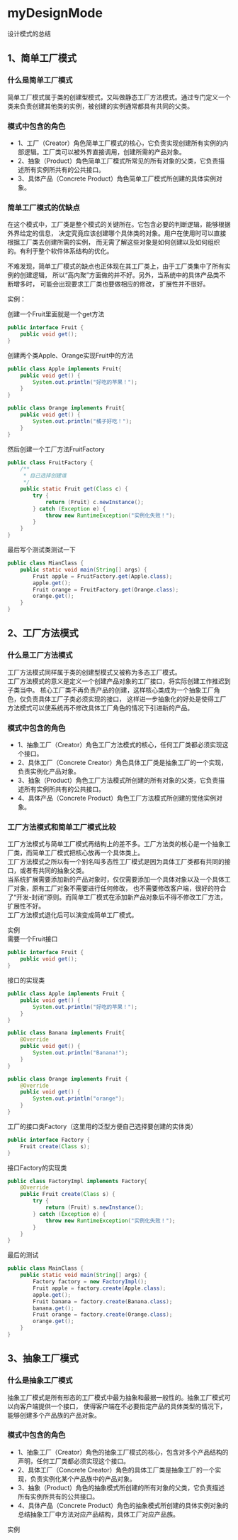 # myDesignMode
设计模式的总结

## 1、简单工厂模式

### 什么是简单工厂模式

简单工厂模式属于类的创建型模式，又叫做静态工厂方法模式。通过专门定义一个类来负责创建其他类的实例，被创建的实例通常都具有共同的父类。

### 模式中包含的角色

+ 1、工厂（Creator）角色简单工厂模式的核心，它负责实现创建所有实例的内部逻辑。工厂类可以被外界直接调用，创建所需的产品对象。
+ 2、抽象（Product）角色简单工厂模式所常见的所有对象的父类，它负责描述所有实例所共有的公共接口。
+ 3、具体产品（Concrete Product）角色简单工厂模式所创建的具体实例对象。

### 简单工厂模式的优缺点

在这个模式中，工厂类是整个模式的关键所在。它包含必要的判断逻辑，能够根据外界给定的信息，
决定究竟应该创建哪个具体类的对象。用户在使用时可以直接根据工厂类去创建所需的实例，
而无需了解这些对象是如何创建以及如何组织的。有利于整个软件体系结构的优化。

不难发现，简单工厂模式的缺点也正体现在其工厂类上，由于工厂类集中了所有实例的创建逻辑，
所以“高内聚”方面做的并不好。另外，当系统中的具体产品类不断增多时，
可能会出现要求工厂类也要做相应的修改， 扩展性并不很好。

实例：<br>

创建一个Fruit里面就是一个get方法<br>
```java
public interface Fruit {
    public void get();
}
```

创建两个类Apple、Orange实现Fruit中的方法<br>
```java
public class Apple implements Fruit{
    public void get() {
        System.out.println("好吃的苹果！");
    }
}

public class Orange implements Fruit{
    public void get() {
        System.out.println("橘子好吃！");
    }
}
```

然后创建一个工厂方法FruitFactory<br>
```java
public class FruitFactory {
    /**
     * 自己选择创建谁
     */
    public static Fruit get(Class c) {
        try {
            return (Fruit) c.newInstance();
        } catch (Exception e) {
            throw new RuntimeException("实例化失败！");
        }
    }
}
```

最后写个测试类测试一下<br>
```java
public class MianClass {
    public static void main(String[] args) {
        Fruit apple = FruitFactory.get(Apple.class);
        apple.get();
        Fruit orange = FruitFactory.get(Orange.class);
        orange.get();
    }
}
```

## 2、工厂方法模式

### 什么是工厂方法模式

工厂方法模式同样属于类的创建型模式又被称为多态工厂模式。<br>
工厂方法模式的意义是定义一个创建产品对象的工厂接口，将实际创建工作推迟到子类当中。
核心工厂类不再负责产品的创建，这样核心类成为一个抽象工厂角色，仅负责具体工厂子类必须实现的接口，
这样进一步抽象化的好处是使得工厂方法模式可以使系统再不修改具体工厂角色的情况下引进新的产品。<br>

### 模式中包含的角色

+ 1、抽象工厂（Creator）角色工厂方法模式的核心，任何工厂类都必须实现这个接口。
+ 2、具体工厂（Concrete Creator）角色具体工厂类是抽象工厂的一个实现，负责实例化产品对象。
+ 3、抽象（Product）角色工厂方法模式所创建的所有对象的父类，它负责描述所有实例所共有的公共接口。
+ 4、具体产品（Concrete Product）角色工厂方法模式所创建的觉他实例对象。

### 工厂方法模式和简单工厂模式比较

工厂方法模式与简单工厂模式再结构上的差不多。工厂方法类的核心是一个抽象工厂类，而简单工厂模式把核心放再一个具体类上。<br>
工厂方法模式之所以有一个别名叫多态性工厂模式是因为具体工厂类都有共同的接口，或者有共同的抽象父类。<br>
当系统扩展需要添加新的产品对象时，仅仅需要添加一个具体对象以及一个具体工厂对象，原有工厂对象不需要进行任何修改，
也不需要修改客户端，很好的符合了“开发-封闭”原则。而简单工厂模式在添加新产品对象后不得不修改工厂方法，扩展性不好。<br>
工厂方法模式退化后可以演变成简单工厂模式。

实例<br>
需要一个Fruit接口<br>
```java
public interface Fruit {
    public void get();
}
```
接口的实现类<br>
```java
public class Apple implements Fruit {
    public void get() {
        System.out.println("好吃的苹果！");
    }
}

public class Banana implements Fruit{
    @Override
    public void get() {
        System.out.println("Banana!");
    }
}

public class Orange implements Fruit {
    @Override
    public void get() {
        System.out.println("orange");
    }
}

```
工厂的接口类Factory（这里用的泛型方便自己选择要创建的实体类）<br>
```java
public interface Factory {
    Fruit create(Class s);
}
```
接口Factory的实现类<br>
```java
public class FactoryImpl implements Factory{
    @Override
    public Fruit create(Class s) {
        try {
            return (Fruit) s.newInstance();
        } catch (Exception e) {
            throw new RuntimeException("实例化失败！");
        }
    }
}
```
最后的测试<br>
```java
public class MainClass {
    public static void main(String[] args) {
        Factory factory = new FactoryImpl();
        Fruit apple = factory.create(Apple.class);
        apple.get();
        Fruit banana = factory.create(Banana.class);
        banana.get();
        Fruit orange = factory.create(Orange.class);
        orange.get();
    }
}
```

## 3、抽象工厂模式

### 什么是抽象工厂模式

抽象工厂模式是所有形态的工厂模式中最为抽象和最据一般性的。抽象工厂模式可以向客户端提供一个接口，
使得客户端在不必要指定产品的具体类型的情况下，能够创建多个产品族的产品对象。

### 模式中包含的角色

+ 1、抽象工厂（Creator）角色的抽象工厂模式的核心，包含对多个产品结构的声明，任何工厂类都必须实现这个接口。
+ 2、具体工厂（Concrete Creator）角色的具体工厂类是抽象工厂的一个实现，负责实例化某个产品族中的产品对象。
+ 3、抽象（Product）角色的抽象模式所创建的所有对象的父类，它负责描述所有实例所共有的公共接口。
+ 4、具体产品（Concrete Product）角色的抽象模式所创建的具体实例对象的总结抽象工厂中方法对应产品结构，具体工厂对应产品族。

实例<br>





















